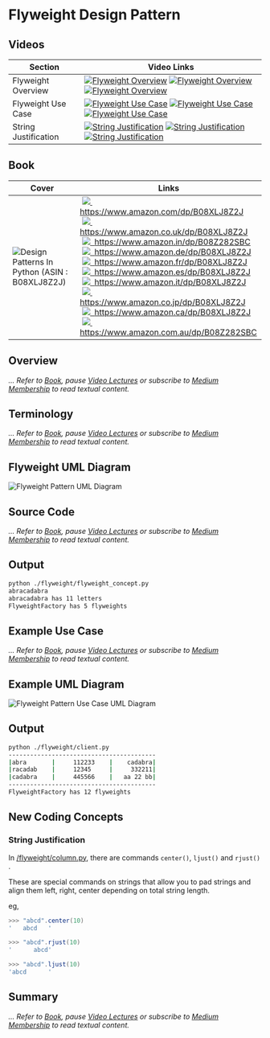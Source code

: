 # Flyweight Design Pattern

## Videos

Section | Video Links
-|-
Flyweight Overview | <a id="udemyVideoLink" href="https://www.udemy.com/course/design-patterns-in-python/learn/lecture/25493486/?referralCode=7493DBBBF97FF2B0D24D" target="_blank" title="Flyweight Overview"><img src="/img/udemy_btn_sm.gif" alt="Flyweight Overview"/></a>&nbsp;<a id="ytVideoLink" href="https://youtu.be/F_r2FAVIw5E&list=PLKWUX7aMnlEJzRvCXnwFEdk_WJDNjMDOo" target="_blank" title="Flyweight Overview"><img src="/img/yt_btn_sm.gif" alt="Flyweight Overview"/></a>&nbsp;<a id="skillShareVideoLink" href="https://skl.sh/34SM2Xg" target="_blank" title="Flyweight Overview"><img src="/img/skillshare_btn_sm.gif" alt="Flyweight Overview"/></a>
Flyweight Use Case | <a id="udemyVideoLink" href="https://www.udemy.com/course/design-patterns-in-python/learn/lecture/25493490/?referralCode=7493DBBBF97FF2B0D24D" target="_blank" title="Flyweight Use Case"><img src="/img/udemy_btn_sm.gif" alt="Flyweight Use Case"/></a>&nbsp;<a id="ytVideoLink" href="https://youtu.be/sqVswGe7Zec&list=PLKWUX7aMnlEJzRvCXnwFEdk_WJDNjMDOo" target="_blank" title="Flyweight Use Case"><img src="/img/yt_btn_sm.gif" alt="Flyweight Use Case"/></a>&nbsp;<a id="skillShareVideoLink" href="https://skl.sh/34SM2Xg" target="_blank" title="Flyweight Use Case"><img src="/img/skillshare_btn_sm.gif" alt="Flyweight Use Case"/></a>
String Justification | <a id="udemyVideoLink" href="https://www.udemy.com/course/design-patterns-in-python/learn/lecture/25493496/?referralCode=7493DBBBF97FF2B0D24D" target="_blank" title="String Justification"><img src="/img/udemy_btn_sm.gif" alt="String Justification"/></a>&nbsp;<a id="ytVideoLink" href="https://youtu.be/a4iM-mT6okg&list=PLKWUX7aMnlEJzRvCXnwFEdk_WJDNjMDOo" target="_blank" title="String Justification"><img src="/img/yt_btn_sm.gif" alt="String Justification"/></a>&nbsp;<a id="skillShareVideoLink" href="https://skl.sh/34SM2Xg" target="_blank" title="String Justification"><img src="/img/skillshare_btn_sm.gif" alt="String Justification"/></a>

## Book 

Cover | Links
-|-
![Design Patterns In Python (ASIN : B08XLJ8Z2J)](/img/design_patterns_in_python_book_125x178.jpg) | &nbsp;<a href="https://www.amazon.com/dp/B08XLJ8Z2J"><img src="/img/flag_us.gif">&nbsp; https://www.amazon.com/dp/B08XLJ8Z2J</a><br/>&nbsp;<a href="https://www.amazon.co.uk/dp/B08XLJ8Z2J"><img src="/img/flag_uk.gif">&nbsp; https://www.amazon.co.uk/dp/B08XLJ8Z2J</a><br/>&nbsp;<a href="https://www.amazon.in/dp/B08Z282SBC"><img src="/img/flag_in.gif">&nbsp; https://www.amazon.in/dp/B08Z282SBC</a><br/>&nbsp;<a href="https://www.amazon.de/dp/B08XLJ8Z2J"><img src="/img/flag_de.gif">&nbsp; https://www.amazon.de/dp/B08XLJ8Z2J</a><br/>&nbsp;<a href="https://www.amazon.fr/dp/B08XLJ8Z2J"><img src="/img/flag_fr.gif">&nbsp; https://www.amazon.fr/dp/B08XLJ8Z2J</a><br/>&nbsp;<a href="https://www.amazon.es/dp/B08XLJ8Z2J"><img src="/img/flag_es.gif">&nbsp; https://www.amazon.es/dp/B08XLJ8Z2J</a><br/>&nbsp;<a href="https://www.amazon.it/dp/B08XLJ8Z2J"><img src="/img/flag_it.gif">&nbsp; https://www.amazon.it/dp/B08XLJ8Z2J</a><br/>&nbsp;<a href="https://www.amazon.co.jp/dp/B08XLJ8Z2J"><img src="/img/flag_jp.gif">&nbsp; https://www.amazon.co.jp/dp/B08XLJ8Z2J</a><br/>&nbsp;<a href="https://www.amazon.ca/dp/B08XLJ8Z2J"><img src="/img/flag_ca.gif">&nbsp; https://www.amazon.ca/dp/B08XLJ8Z2J</a><br/>&nbsp;<a href="https://www.amazon.com.au/dp/B08Z282SBC"><img src="/img/flag_au.gif">&nbsp; https://www.amazon.com.au/dp/B08Z282SBC</a>

## Overview

_... Refer to [Book](https://www.amazon.com/dp/B08Z282SBC), pause [Video Lectures](#videos) or subscribe to [Medium Membership](https://sean-bradley.medium.com/membership) to read textual content._

## Terminology

_... Refer to [Book](https://www.amazon.com/dp/B08Z282SBC), pause [Video Lectures](#videos) or subscribe to [Medium Membership](https://sean-bradley.medium.com/membership) to read textual content._

## Flyweight UML Diagram

![Flyweight Pattern UML Diagram](/img/flyweight_concept.svg)

## Source Code

_... Refer to [Book](https://www.amazon.com/dp/B08Z282SBC), pause [Video Lectures](#videos) or subscribe to [Medium Membership](https://sean-bradley.medium.com/membership) to read textual content._

## Output

``` bash
python ./flyweight/flyweight_concept.py
abracadabra
abracadabra has 11 letters
FlyweightFactory has 5 flyweights
```

## Example Use Case

_... Refer to [Book](https://www.amazon.com/dp/B08Z282SBC), pause [Video Lectures](#videos) or subscribe to [Medium Membership](https://sean-bradley.medium.com/membership) to read textual content._

## Example UML Diagram

![Flyweight Pattern Use Case UML Diagram](/img/flyweight_example.svg)

## Output

``` bash
python ./flyweight/client.py    
-----------------------------------------
|abra       |     112233    |    cadabra|
|racadab    |     12345     |     332211|
|cadabra    |     445566    |   aa 22 bb|
-----------------------------------------
FlyweightFactory has 12 flyweights
```

## New Coding Concepts

### String Justification

In [/flyweight/column.py](/flyweight/column.py), there are commands `center()`, `ljust()` and `rjust()` . 

These are special commands on strings that allow you to pad strings and align them left, right, center depending on total string length.

eg, 

``` powershell
>>> "abcd".center(10)
'   abcd   '
```

``` powershell
>>> "abcd".rjust(10)  
'      abcd'
```

``` powershell
>>> "abcd".ljust(10) 
'abcd      '
```

## Summary

_... Refer to [Book](https://www.amazon.com/dp/B08Z282SBC), pause [Video Lectures](#videos) or subscribe to [Medium Membership](https://sean-bradley.medium.com/membership) to read textual content._